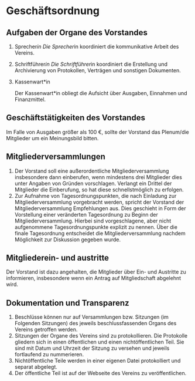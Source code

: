 # Geschäftsordnung

## Aufgaben der Organe des Vorstandes

1. Sprecher*in
    Die Sprecher*in koordiniert die kommunikative Arbeit des Vereins.

2. Schriftführer*in
    Die Schriftführer*in koordiniert die Erstellung und Archivierung von Protokollen, Verträgen und sonstigen Dokumenten.

3. Kassenwart*in

    Der Kassenwart*in obliegt die Aufsicht über Ausgaben, Einnahmen und Finanzmittel. 

## Geschäftstätigkeiten des Vorstandes

Im Falle von Ausgaben größer als 100 €, sollte der Vorstand das Plenum/die Mitglieder
um ein Meinungsbild bitten.



## Mitgliederversammlungen

1. Der Vorstand soll eine außerordentliche Mitgliederversammlung insbesondere dann einberufen, wenn mindestens drei Mitglieder dies unter Angaben von Gründen vorschlagen. Verlangt ein Drittel der Mitglieder die Einberufung, so hat diese schnellstmöglich zu erfolgen.
2. Zur Aufnahme von Tagesordnungspunkten, die nach Einladung zur Mitgliederversammlung vorgebracht werden, spricht der Vorstand der Mitgliederversammlung Empfehlungen aus.
    Dies geschieht in Form der Vorstellung einer veränderten Tagesordnung zu Beginn der Mitgliederversammlung.
    Hierbei sind vorgeschlagene, aber nicht aufgenommene Tagesordnungspunkte explizit zu nennen.
    Über die finale Tagesordnung entscheidet die Mitgliederversammlung nachdem Möglichkeit zur Diskussion gegeben wurde.
## Mitgliederein- und austritte

Der Vorstand ist dazu angehalten, die Mitglieder über Ein- und Austritte zu informieren,
insbesondere wenn ein Antrag auf Mitgliedschaft abgelehnt wird.

## Dokumentation und Transparenz
1.  Beschlüsse können nur auf Versammlungen bzw. Sitzungen (im Folgenden Sitzungen) des jeweils beschlussfassenden Organs des Vereins getroffen werden.
2.  Sitzungen der Organe des Vereins sind zu protokollieren. Die Protokolle gliedern sich in einen öffentlichen und einen nichtöffentlichen Teil. Sie sind mit Datum und Uhrzeit der Sitzung zu versehen und jeweils fortlaufend zu nummerieren.
3.  Nichtöffentliche Teile werden in einer eigenen Datei protokolliert und separat abgelegt.
4.  Der öffentliche Teil ist auf der Webseite des Vereins zu veröffentlichen.



